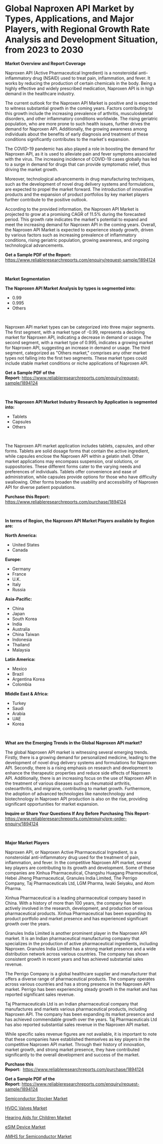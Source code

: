 <p><h1>Global Naproxen API Market by Types, Applications, and Major Players, with Regional Growth Rate Analysis and Development Situation, from 2023 to 2030</h1></p><p><strong>Market Overview and Report Coverage</strong></p>
<p><p>Naproxen API (Active Pharmaceutical Ingredient) is a nonsteroidal anti-inflammatory drug (NSAID) used to treat pain, inflammation, and fever. It works by reducing the production of certain chemicals in the body. Being a highly effective and widely prescribed medication, Naproxen API is in high demand in the healthcare industry.</p><p>The current outlook for the Naproxen API Market is positive and is expected to witness substantial growth in the coming years. Factors contributing to this growth include the increasing prevalence of arthritis, musculoskeletal disorders, and other inflammatory conditions worldwide. The rising geriatric population, who are more prone to such health issues, further drives the demand for Naproxen API. Additionally, the growing awareness among individuals about the benefits of early diagnosis and treatment of these conditions significantly contributes to the market's expansion.</p><p>The COVID-19 pandemic has also played a role in boosting the demand for Naproxen API, as it is used to alleviate pain and fever symptoms associated with the virus. The increasing incidence of COVID-19 cases globally has led to a surge in demand for drugs that can provide symptomatic relief, thus driving the market growth.</p><p>Moreover, technological advancements in drug manufacturing techniques, such as the development of novel drug delivery systems and formulations, are expected to propel the market forward. The introduction of innovative products and the expansion of product portfolios by key market players further contribute to the positive outlook.</p><p>According to the provided information, the Naproxen API Market is projected to grow at a promising CAGR of 11.5% during the forecasted period. This growth rate indicates the market's potential to expand and meet the increasing demand for Naproxen API in the coming years. Overall, the Naproxen API Market is expected to experience steady growth, driven by various factors such as increasing prevalence of inflammatory conditions, rising geriatric population, growing awareness, and ongoing technological advancements.</p></p>
<p><strong>Get a Sample PDF of the Report:</strong> <a href="https://www.reliableresearchreports.com/enquiry/request-sample/1894124">https://www.reliableresearchreports.com/enquiry/request-sample/1894124</a></p>
<p>&nbsp;</p>
<p><strong>Market Segmentation</strong></p>
<p><strong>The Naproxen API Market Analysis by types is segmented into:</strong></p>
<p><ul><li>0.99</li><li>0.995</li><li>Others</li></ul></p>
<p>&nbsp;</p>
<p><p>Naproxen API market types can be categorized into three major segments. The first segment, with a market type of -0.99, represents a declining market for Naproxen API, indicating a decrease in demand or usage. The second segment, with a market type of 0.995, indicates a growing market for Naproxen API, suggesting an increase in demand or usage. The third segment, categorized as "Others market," comprises any other market types not falling into the first two segments. These market types could include stable market conditions or niche applications of Naproxen API.</p></p>
<p><strong>Get a Sample PDF of the Report:</strong>&nbsp;<a href="https://www.reliableresearchreports.com/enquiry/request-sample/1894124">https://www.reliableresearchreports.com/enquiry/request-sample/1894124</a></p>
<p>&nbsp;</p>
<p><strong>The Naproxen API Market Industry Research by Application is segmented into:</strong></p>
<p><ul><li>Tablets</li><li>Capsules</li><li>Others</li></ul></p>
<p>&nbsp;</p>
<p><p>The Naproxen API market application includes tablets, capsules, and other forms. Tablets are solid dosage forms that contain the active ingredient, while capsules enclose the Naproxen API within a gelatin shell. Other market applications may encompass suspension, oral solutions, or suppositories. These different forms cater to the varying needs and preferences of individuals. Tablets offer convenience and ease of administration, while capsules provide options for those who have difficulty swallowing. Other forms broaden the usability and accessibility of Naproxen API for diverse patient populations.</p></p>
<p><strong>Purchase this Report:</strong>&nbsp; <a href="https://www.reliableresearchreports.com/purchase/1894124">https://www.reliableresearchreports.com/purchase/1894124</a></p>
<p>&nbsp;</p>
<p><strong>In terms of Region, the Naproxen API Market Players available by Region are:</strong></p>
<p>
    <p> <strong> North America: </strong>
        <ul>
            <li>United States</li>
            <li>Canada</li>
        </ul>
        </p> 
    <p> <strong> Europe: </strong>
        <ul>
            <li>Germany</li>
            <li>France</li>
            <li>U.K.</li>
            <li>Italy</li>
            <li>Russia</li>
        </ul>
        </p> 
    <p> <strong> Asia-Pacific: </strong>
        <ul>
            <li>China</li>
            <li>Japan</li>
            <li>South Korea</li>
            <li>India</li>
            <li>Australia</li>
            <li>China Taiwan</li>
            <li>Indonesia</li>
            <li>Thailand</li>
            <li>Malaysia</li>
        </ul>
        </p> 
    <p> <strong> Latin America: </strong>
        <ul>
            <li>Mexico</li>
            <li>Brazil</li>
            <li>Argentina Korea</li>
            <li>Colombia</li>
        </ul>
        </p> 
    <p> <strong> Middle East & Africa: </strong>
        <ul>
            <li>Turkey</li>
            <li>Saudi</li>
            <li>Arabia</li>
            <li>UAE</li>
            <li>Korea</li>
        </ul>
    </p>
    </p>
<p>&nbsp;</p>
<p><strong>What are the Emerging Trends in the Global Naproxen API market?</strong></p>
<p><p>The global Naproxen API market is witnessing several emerging trends. Firstly, there is a growing demand for personalized medicine, leading to the development of novel drug delivery systems and formulations for Naproxen API. Secondly, there is a rising emphasis on research and development to enhance the therapeutic properties and reduce side effects of Naproxen API. Additionally, there is an increasing focus on the use of Naproxen API in the treatment of various diseases such as rheumatoid arthritis, osteoarthritis, and migraine, contributing to market growth. Furthermore, the adoption of advanced technologies like nanotechnology and biotechnology in Naproxen API production is also on the rise, providing significant opportunities for market expansion.</p></p>
<p><strong>Inquire or Share Your Questions If Any Before Purchasing This Report</strong>- <a href="https://www.reliableresearchreports.com/enquiry/pre-order-enquiry/1894124">https://www.reliableresearchreports.com/enquiry/pre-order-enquiry/1894124</a></p>
<p>&nbsp;</p>
<p><strong>Major Market Players</strong></p>
<p><p>Naproxen API, or Naproxen Active Pharmaceutical Ingredient, is a nonsteroidal anti-inflammatory drug used for the treatment of pain, inflammation, and fever. In the competitive Naproxen API market, several key players are contributing to its growth and development. Some of these companies are Xinhua Pharmaceutical, Changshu Huagang Pharmaceutical, Hebei Jiheng Pharmaceutical, Granules India Limited, The Perrigo Company, Taj Pharmaceuticals Ltd, LGM Pharma, Iwaki Seiyaku, and Atom Pharma.</p><p>Xinhua Pharmaceutical is a leading pharmaceutical company based in China. With a history of more than 100 years, the company has been actively involved in the research, development, and production of various pharmaceutical products. Xinhua Pharmaceutical has been expanding its product portfolio and market presence and has experienced significant growth over the years.</p><p>Granules India Limited is another prominent player in the Naproxen API market. It is an Indian pharmaceutical manufacturing company that specializes in the production of active pharmaceutical ingredients, including Naproxen. Granules India Limited has a strong market presence and a wide distribution network across various countries. The company has shown consistent growth in recent years and has achieved substantial sales revenue.</p><p>The Perrigo Company is a global healthcare supplier and manufacturer that offers a diverse range of pharmaceutical products. The company operates across various countries and has a strong presence in the Naproxen API market. Perrigo has been experiencing steady growth in the market and has reported significant sales revenue.</p><p>Taj Pharmaceuticals Ltd is an Indian pharmaceutical company that manufactures and markets various pharmaceutical products, including Naproxen API. The company has been expanding its market presence and has achieved commendable growth over the years. Taj Pharmaceuticals Ltd has also reported substantial sales revenue in the Naproxen API market.</p><p>While specific sales revenue figures are not available, it is important to note that these companies have established themselves as key players in the competitive Naproxen API market. Through their history of innovation, market growth, and strong market presence, they have contributed significantly to the overall development and success of the market.</p></p>
<p><strong>Purchase this Report:</strong>&nbsp;&nbsp;<a href="https://www.reliableresearchreports.com/purchase/1894124">https://www.reliableresearchreports.com/purchase/1894124</a></p>
<p></p>
<p><strong>Get a Sample PDF of the Report:</strong>&nbsp;<a href="https://www.reliableresearchreports.com/enquiry/request-sample/1894124">https://www.reliableresearchreports.com/enquiry/request-sample/1894124</a></p>
<p><p><a href="https://medium.com/@staceyhilll3626/semiconductor-stocker-market-trends-and-market-analysis-forecasted-for-period-2023-2030-5d1375ee608a">Semiconductor Stocker Market</a></p><p><a href="https://medium.com/@soloncarter2662/hvdc-valves-market-outlook-industry-overview-and-forecast-2023-to-2030-0f927f922da4">HVDC Valves Market</a></p><p><a href="https://medium.com/@eltaroberts2662/hearing-aids-for-children-market-analysis-its-cagr-market-segmentation-and-global-industry-1a9be4f11f55">Hearing Aids for Children Market</a></p><p><a href="https://medium.com/@ransomjohns101/esim-device-market-report-reveals-the-latest-trends-and-growth-opportunities-of-this-market-9cad4d34841c">eSIM Device Market</a></p><p><a href="https://medium.com/@eloisadavis6326/amhs-for-semiconductor-nbsp-market-focuses-on-market-share-size-and-projected-forecast-till-2030-e61e8c29f2e3">AMHS for Semiconductor Market</a></p></p>